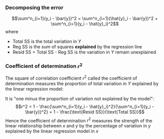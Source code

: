 ### Decomposing the error
$$\sum^n_{i=1}(y_i - \bar{y})^2 = \sum^n_{i=1}(\hat{y}_i - \bar{y})^2 + \sum^n_{i=1}(y_i - \hat{y}_i)^2$$
where
- Total SS is the total variation in $Y$
- Reg SS is the sum of squares **explained** by the regression line
- Resid SS = Total SS - Reg SS is the variation in $Y$ remain unexplained

### Coefficient of determination $r^2$
The square of correlation coefficient $r^2$ called the coefficient of determination measures the proportion of total variation in $Y$ explained by the linear regression model:

It is "one minus the proportion of variation not explained by the model": $$r^2 = 1 - \frac{\sum^n_{i=1}(y_i - \hat{y}_i)^2}{\sum^n_{i=1}(y_i - \bar{y})^2} = 1 - \frac{\text{Resid SS}}{\text{Total SS}}$$
Hence the coefficient of determination $r^2$ measures the strength of the linear relationship between $x$ and $y$ by the percentage of variation in $y$ explained by the linear regression model in $x$